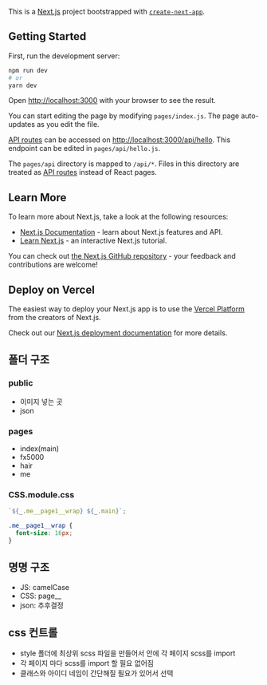 This is a [Next.js](https://nextjs.org/) project bootstrapped with [`create-next-app`](https://github.com/vercel/next.js/tree/canary/packages/create-next-app).

## Getting Started

First, run the development server:

```bash
npm run dev
# or
yarn dev
```

Open [http://localhost:3000](http://localhost:3000) with your browser to see the result.

You can start editing the page by modifying `pages/index.js`. The page auto-updates as you edit the file.

[API routes](https://nextjs.org/docs/api-routes/introduction) can be accessed on [http://localhost:3000/api/hello](http://localhost:3000/api/hello). This endpoint can be edited in `pages/api/hello.js`.

The `pages/api` directory is mapped to `/api/*`. Files in this directory are treated as [API routes](https://nextjs.org/docs/api-routes/introduction) instead of React pages.

## Learn More

To learn more about Next.js, take a look at the following resources:

- [Next.js Documentation](https://nextjs.org/docs) - learn about Next.js features and API.
- [Learn Next.js](https://nextjs.org/learn) - an interactive Next.js tutorial.

You can check out [the Next.js GitHub repository](https://github.com/vercel/next.js/) - your feedback and contributions are welcome!

## Deploy on Vercel

The easiest way to deploy your Next.js app is to use the [Vercel Platform](https://vercel.com/new?utm_medium=default-template&filter=next.js&utm_source=create-next-app&utm_campaign=create-next-app-readme) from the creators of Next.js.

Check out our [Next.js deployment documentation](https://nextjs.org/docs/deployment) for more details.

## 폴더 구조

### public

- 이미지 넣는 곳
- json

### pages

- index(main)
- fx5000
- hair
- me

### CSS.module.css

```js
`${_.me__page1__wrap} ${_.main}`;
```

```css
.me__page1__wrap {
  font-size: 16px;
}
```

## 명명 구조

- JS: camelCase
- CSS: page\_\_
- json: 추후결정

## css 컨트롤

- style 폴더에 최상위 scss 파일을 만들어서 안에 각 페이지 scss를 import
- 각 페이지 마다 scss를 import 할 필요 없어짐
- 클래스와 아이디 네임이 간단해질 필요가 있어서 선택
